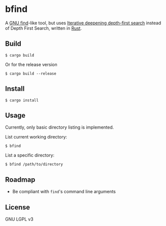 # bfind
A [GNU find](https://www.gnu.org/software/findutils/)-like tool, but uses [Iterative deepening depth-first search](https://en.wikipedia.org/wiki/Iterative_deepening_depth-first_search) instead
of Depth First Search, written in [Rust](https://www.rust-lang.org/).

## Build

    $ cargo build

Or for the release version

    $ cargo build --release

## Install

    $ cargo install

## Usage

Currently, only basic directory listing is implemented.

List current working directory:

    $ bfind

List a specific directory:

    $ bfind /path/to/directory

## Roadmap

- Be compliant with `find`'s command line arguments

## License

GNU LGPL v3
